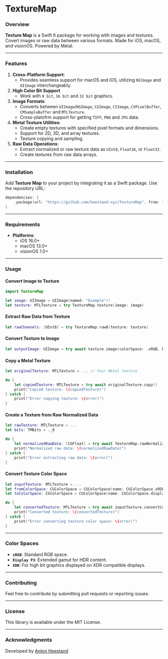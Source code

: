 # TextureMap

### Overview

**Texture Map** is a Swift 6 package for working with images and textures. Covert images or raw data between various formats. Made for iOS, macOS, and visionOS. Powered by Metal.

---

### Features

1. **Cross-Platform Support**: 
   - Provides seamless support for macOS and iOS, utilizing `NSImage` and `UIImage` interchangeably.
2. **High Color Bit Support**
   - Work with `8 bit`, `16 bit` and `32 bit` graphics.   
3. **Image Formats**:
   - Converts between `UIImage`/`NSImage`, `CGImage`, `CIImage`, `CVPixelBuffer`, `CMSampleBuffer` and `MTLTexture`.
   - Cross-platofrm support for getting `TIFF`, `PNG` and `JPG` data.
4. **Metal Texture Utilities**:
   - Create empty textures with specified pixel formats and dimensions.
   - Support for 2D, 3D, and array textures.
   - Texture copying and sampling.
5. **Raw Data Operations**:
   - Extract normalized or raw texture data as `UInt8`, `Float16`, or `Float32`.
   - Create textures from raw data arrays.

---

### Installation

Add **Texture Map** to your project by integrating it as a Swift package. Use the repository URL:

```swift
dependencies: [
    .package(url: "https://github.com/heestand-xyz/TextureMap", from: "2.0.0")
]
```

---

### Requirements

- **Platforms**:
  - iOS 16.0+
  - macOS 13.0+
  - visionOS 1.0+

---

### Usage

#### Convert Image to Texture
```swift
import TextureMap

let image: UIImage = UIImage(named: "Example")!
let texture: MTLTexture = try TextureMap.texture(image: image)
```

#### Extract Raw Data from Texture
```swift
let rawChannels: [UInt8] = try TextureMap.raw8(texture: texture)
```

#### Convert Texture to Image
```swift
let outputImage: UIImage = try await texture.image(colorSpace: .sRGB, bits: ._8)
```

#### Copy a Metal Texture
```swift
let originalTexture: MTLTexture = ... // Your Metal texture

do {
    let copiedTexture: MTLTexture = try await originalTexture.copy()
    print("Copied texture: \(copiedTexture)")
} catch {
    print("Error copying texture: \(error)")
}
```

#### Create a Texture from Raw Normalized Data
```swift
let rawTexture: MTLTexture = ...
let bits: TMBits = ._8

do {
    let normalizedRawData: [CGFloat] = try await TextureMap.rawNormalized(texture: rawTexture, bits: bits)
    print("Normalized raw data: \(normalizedRawData)")
} catch {
    print("Error extracting raw data: \(error)")
}
```

#### Convert Texture Color Space
```swift
let inputTexture: MTLTexture = ...
let fromColorSpace: CGColorSpace = CGColorSpace(name: CGColorSpace.sRGB)!
let toColorSpace: CGColorSpace = CGColorSpace(name: CGColorSpace.displayP3)!

do {
    let convertedTexture: MTLTexture = try await inputTexture.convertColorSpace(from: fromColorSpace, to: toColorSpace)
    print("Converted texture: \(convertedTexture)")
} catch {
    print("Error converting texture color space: \(error)")
}
```

---

### Color Spaces

- **`sRGB`**: Standard RGB space.
- **`Display P3`**: Extended gamut for HDR content.
- **`XDR`**: For high bit graphics displayed on XDR compatible displays.

---

### Contributing

Feel free to contribute by submitting pull requests or reporting issues.

---

### License

This library is available under the MIT License.

---
### Acknowledgments

Developed by [Anton Heestand](http://heestand.xyz)
